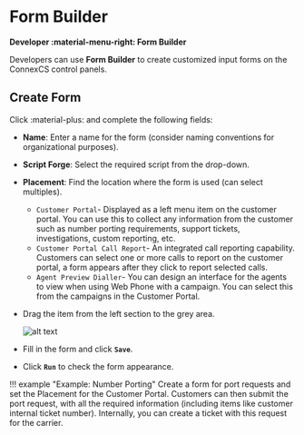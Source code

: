 # Form Builder
**Developer :material-menu-right: Form Builder**

Developers can use **Form Builder** to create customized input forms on the ConnexCS control panels.

## Create Form
Click :material-plus: and complete the following fields:

+ **Name**: Enter a name for the form (consider naming conventions for organizational purposes).
+ **Script Forge**: Select the required script from the drop-down.
+ **Placement**: Find the location where the form is used (can select multiples).
    + `Customer Portal`- Displayed as a left menu item on the customer portal. You can use this to collect any information from the customer such as number porting requirements, support tickets, investigations, custom reporting, etc.
    + `Customer Portal Call Report`- An integrated call reporting capability. Customers can select one or more calls to report on the customer portal, a form appears after they click to report selected calls.
    + `Agent Preview Dialler`- You can design an interface for the agents to view when using Web Phone with a campaign. You can select this from the campaigns in the Customer Portal.
+ Drag the item from the left section to the grey area.

    ![alt text][edit-formbuilder]

+ Fill in the form and click **`Save`**.
+ Click **`Run`** to check the form appearance.

!!! example "Example: Number Porting"
    Create a form for port requests and set the Placement for the Customer Portal. Customers can then submit the port request, with all the required information (including items like customer internal ticket number). Internally, you can create a ticket with this request for the carrier.  

[edit-formbuilder]: /developers/img/edit-formbuilder.png "New Form"